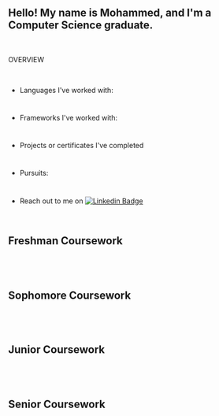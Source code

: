 ## Hello! My name is Mohammed, and I'm a Computer Science graduate.

<br>

OVERVIEW

<br>

- Languages I've worked with:
    #
    #

- Frameworks I've worked with:
    #
    #

- Projects or certificates I've completed
    #
    #

- Pursuits:
    #
    #

- Reach out to me on [![Linkedin Badge](https://img.shields.io/badge/-kakbar-blue?style=flat&logo=Linkedin&logoColor=white)](https://www.linkedin.com/in/mohammed-salaam-16b670245/)



<br>

## Freshman Coursework

#
# 
#
#

<br>

## Sophomore Coursework

#
#
#
#

<br>

## Junior Coursework

#
#
#
#

<br>

## Senior Coursework

#
#
